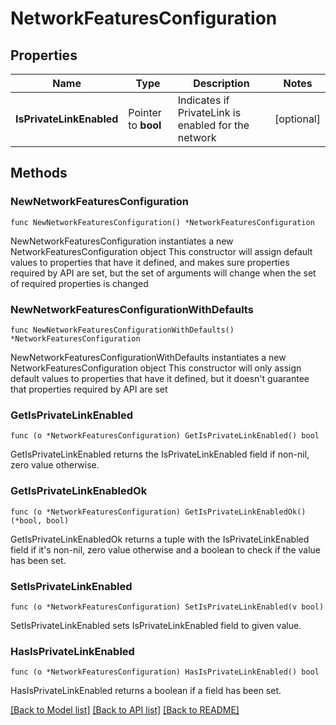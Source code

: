 # NetworkFeaturesConfiguration

## Properties

Name | Type | Description | Notes
------------ | ------------- | ------------- | -------------
**IsPrivateLinkEnabled** | Pointer to **bool** | Indicates if PrivateLink is enabled for the network | [optional] 

## Methods

### NewNetworkFeaturesConfiguration

`func NewNetworkFeaturesConfiguration() *NetworkFeaturesConfiguration`

NewNetworkFeaturesConfiguration instantiates a new NetworkFeaturesConfiguration object
This constructor will assign default values to properties that have it defined,
and makes sure properties required by API are set, but the set of arguments
will change when the set of required properties is changed

### NewNetworkFeaturesConfigurationWithDefaults

`func NewNetworkFeaturesConfigurationWithDefaults() *NetworkFeaturesConfiguration`

NewNetworkFeaturesConfigurationWithDefaults instantiates a new NetworkFeaturesConfiguration object
This constructor will only assign default values to properties that have it defined,
but it doesn't guarantee that properties required by API are set

### GetIsPrivateLinkEnabled

`func (o *NetworkFeaturesConfiguration) GetIsPrivateLinkEnabled() bool`

GetIsPrivateLinkEnabled returns the IsPrivateLinkEnabled field if non-nil, zero value otherwise.

### GetIsPrivateLinkEnabledOk

`func (o *NetworkFeaturesConfiguration) GetIsPrivateLinkEnabledOk() (*bool, bool)`

GetIsPrivateLinkEnabledOk returns a tuple with the IsPrivateLinkEnabled field if it's non-nil, zero value otherwise
and a boolean to check if the value has been set.

### SetIsPrivateLinkEnabled

`func (o *NetworkFeaturesConfiguration) SetIsPrivateLinkEnabled(v bool)`

SetIsPrivateLinkEnabled sets IsPrivateLinkEnabled field to given value.

### HasIsPrivateLinkEnabled

`func (o *NetworkFeaturesConfiguration) HasIsPrivateLinkEnabled() bool`

HasIsPrivateLinkEnabled returns a boolean if a field has been set.


[[Back to Model list]](../README.md#documentation-for-models) [[Back to API list]](../README.md#documentation-for-api-endpoints) [[Back to README]](../README.md)


